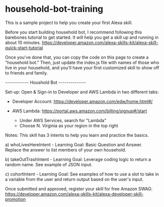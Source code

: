 # household-bot-training
This is a sample project to help you create your first Alexa skill.

Before you start building household bot, I recommend following this barebones tutorial to get started. It will help you get a skill up and running in about 10 minutes.
https://developer.amazon.com/alexa-skills-kit/alexa-skill-quick-start-tutorial

Once you've done that, you can copy the code on this page to create a "household bot." Then, just update the index.js file with names of those who live in your household, and you'll have your first customized skill to show off to friends and family.

------------ Houshold Bot --------------

Set-up: Open & Sign-in to Developer and AWS Lambda in two different tabs:

- Developer Account: https://developer.amazon.com/edw/home.html#/

- AWS Lambda: https://portal.aws.amazon.com/billing/signup#/start
    - Under AWS Services, search for "Lambda"
    - Choose N. Virginia as your region in the top right

Notes: This skill has 3 intents to help you learn and practice the basics.

a) whoLivesHereIntent - Learning Goal: Basic Question and Answer. Replace the answer to list members of your own household.

b) takeOutTrashIntent - Learning Goal: Leverage coding logic to return a random name. See example of JSON input.

c) cohortIntent - Learning Goal: See examples of how to use a slot to take in a variable from the user and return output based on the user's input.


Once submitted and approved, register your skill for free Amazon SWAG:
https://developer.amazon.com/alexa-skills-kit/alexa-developer-skill-promotion
